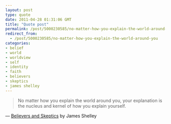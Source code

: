 ```yaml
---
layout: post
type: quote
date: 2011-04-28 01:31:06 GMT
title: "Quote post"
permalink: /post/5000230585/no-matter-how-you-explain-the-world-around-you
redirect_from: 
  - /post/5000230585/no-matter-how-you-explain-the-world-around-you
categories:
- belief
- world
- worldview
- self
- identity
- faith
- believers
- skeptics
- james shelley
---
```

<blockquote>No matter how you explain the world around you, your explanation is the nucleus and kernel of how you explain yourself.</blockquote>

 — <a href="http://www.jamesshelley.net/2011/04/believers-and-skeptics/">Believers and Skeptics</a> by James Shelley